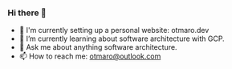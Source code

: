 ### Hi there 👋

- 🔭 I'm currently setting up a personal website: otmaro.dev
- 🌱 I’m currently learning about software architecture with GCP.
- 💬 Ask me about anything software architecture.
- 📫 How to reach me: otmaro@outlook.com
